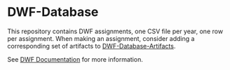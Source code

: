 # DWF-Database
This repository contains DWF assignments, one CSV file per year, one row per assignment. When making an assignment, consider adding a corresponding set of artifacts to [DWF-Database-Artifacts](https://github.com/distributedweaknessfiling/DWF-Database-Artifacts).

See [DWF Documentation](https://github.com/distributedweaknessfiling/DWF-Documentation) for more information.
